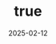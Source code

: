 ---
date: 2025-02-12
title:
  en: "Welcome to our new dance studio in Windischeschenbach!"
  de: "Willkommen in unserem neuen Tanzstudio in Windischeschenbach!"
img: "/assets/images/news/news-image-3.webp"
description:
  en: |
    We are delighted to announce that since January 2024, our dance studio has been open in Windischeschenbach to expand our student community and share our passion for dance. Our studio is already successfully operating in Sternstein and Erbendorf, and we look forward to welcoming talented new dancers into our family.

  
    Classes will be held every Wednesday according to the following schedule:

    - 3:00 PM – Minis

    - 4:00 PM – Kids

    - 5:00 PM – Teens

  
    In our studio, we offer a variety of dance styles suitable for children of all ages and skill levels. Our main offerings include:

    - Early dance development for children aged 4 and up;

    - Contemporary choreography and ballet fundamentals for elementary school children;

    - Contemporary choreography for children starting from 5th grade.

  
    We take pride in supporting your children's development in the world of dance and helping them unleash their creative potential. We look forward to meeting new students and sharing the joy and inspiration of the art of dance with them. See you soon in our classes!
  de: |
    Wir freuen uns, Ihnen mitteilen zu können, dass unser Tanzstudio seit Januar 2024 in Windischeschenbach geöffnet ist, um unseren Schülerkreis zu erweitern und unsere Leidenschaft für Tanz zu teilen. Unser Studio ist bereits erfolgreich in Störnstein und Erbendorf tätig, und wir freuen uns darauf, talentierte neue Tänzer in unserer Familie begrüßen zu dürfen.

  
    Die Kurse finden jeden Mittwoch nach folgendem Zeitplan statt:

    - 15:00 Uhr – Minis (ab 4 Jahre)

    - 16:00 Uhr – Kinder (ab 6 Jahre)

    - 17:00 Uhr – Teens (ab 10 Jahre)

  
    In unserem Studio bieten wir eine Vielzahl von Tanzrichtungen an, die für Kinder jeden Alters und jedes Leistungsniveaus geeignet sind. Unsere Hauptangebote umfassen:

    - Frühe tänzerische Entwicklung für Kinder ab 4 Jahren;

    - Moderne Choreografie und Ballettgrundlagen für Grundschulkinder;

    - Contemporary Dance für Kinder ab der 5. Klasse.

  
    Wir sind stolz darauf, die Entwicklung Ihrer Kinder in der Welt des Tanzes zu unterstützen und ihnen zu helfen, ihr kreatives Potenzial zu entfalten. Wir freuen uns darauf, neue Schüler zu treffen und mit ihnen die Freude und Inspiration der Tanzkunst zu teilen. Wir sehen uns bald auf unseren Kursen!
---